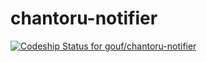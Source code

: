 chantoru-notifier
=================

[ ![Codeship Status for gouf/chantoru-notifier](https://www.codeship.io/projects/6d484d50-0865-0132-14b4-0af797cf36f0/status)](https://www.codeship.io/projects/31356)
